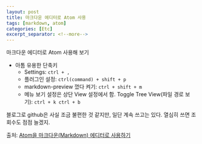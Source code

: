 ```yaml
---
layout: post
title: 마크다운 에디터로 Atom 사용
tags: [markdown, atom]
categories: [Etc]
excerpt_separator: <!--more-->
---
```

마크다운 에디터로 Atom 사용해 보기<!--more-->

- 아톰 유용한 단축키
  - Settings: `ctrl + ,`
  - 플러그인 설정: `ctrl(command) + shift + p`
  - markdown-preview 껐다 켜기: `ctrl + shift + m`
  - 메뉴 보기 설정은 상단 View 설정에서 함. Toggle Tree View(파일 경로 보기): `ctrl + k ctrl + b`

블로그로 github은 사실 조금 불편한 것 같지만, 일단 계속 쓰고는 있다.
열심히 쓰면 조회수도 점점 늘겠지.

출처: [Atom을 마크다운(Markdown) 에디터로 사용하기](https://futurecreator.github.io/2016/06/14/atom-as-markdown-editor/)
